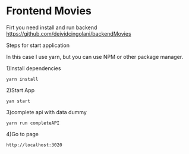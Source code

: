 # Frontend Movies

Firt you need install and run backend
https://github.com/deividcingolani/backendMovies


Steps for start application

In this case I use yarn, but you can use NPM or other package manager.

1)Install dependencies 

    yarn install

2)Start App

    yan start

3)complete api with data dummy
    
    yarn run completeAPI





4)Go to page 

    http://localhost:3020


